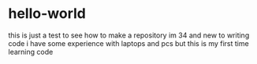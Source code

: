 # hello-world
this is just a test to see how to make a repository
im 34 and new to writing code i have some experience with laptops and pcs but this is my first time learning code
